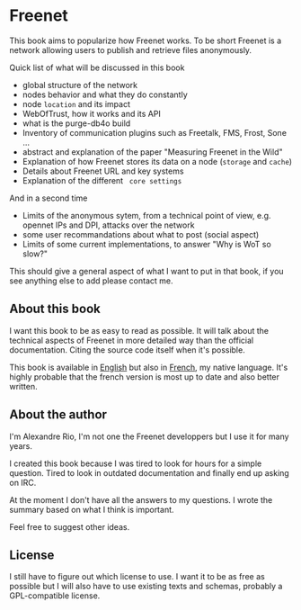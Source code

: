 # Freenet

This book aims to popularize how Freenet works. To be short Freenet is a network allowing users to publish and retrieve files anonymously.

Quick list of what will be discussed in this book
* global structure of the network
* nodes behavior and what they do constantly
* node `location` and its impact
* WebOfTrust, how it works and its API
* what is the purge-db4o build
* Inventory of communication plugins such as Freetalk, FMS, Frost, Sone …
* abstract and explanation of the paper "Measuring Freenet in the Wild"
* Explanation of how Freenet stores its data on a node (`storage` and `cache`)
* Details about Freenet URL and key systems
* Explanation of the different ` core settings`

And in a second time
* Limits of the anonymous sytem, from a technical point of view, e.g. opennet IPs and DPI, attacks over the network
* some user recommandations about what to post (social aspect)
* Limits of some current implementations, to answer "Why is WoT so slow?"


This should give a general aspect of what I want to put in that book, if you see anything else to add please contact me.

## About this book

I want this book to be as easy to read as possible. It will talk about the technical aspects of Freenet in more detailed way than the official documentation. Citing the source code itself when it's possible.

This book is available in [English](https://www.gitbook.com/book/alexandrerio/freenet-internals) but also in [French](https://www.gitbook.com/book/alexandrerio/freenet-internals-french-version/details), my native language. It's highly probable that the french version is most up to date and also better written.

## About the author

I'm Alexandre Rio, I'm not one the Freenet developpers but I use it for many years.

I created this book because I was tired to look for hours for a simple question. Tired to look in outdated documentation and finally end up asking on IRC.

At the moment I don't have all the answers to my questions. I wrote the summary based on what I think is important.

Feel free to suggest other ideas.

## License

I still have to figure out which license to use. I want it to be as free as possible but I will also have to use existing texts and schemas, probably a GPL-compatible license.